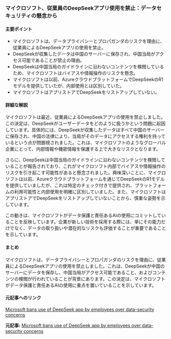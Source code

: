 ### マイクロソフト、従業員のDeepSeekアプリ使用を禁止：データセキュリティの懸念から

#### 主要ポイント
- マイクロソフトは、データプライバシーとプロパガンダのリスクを理由に、従業員によるDeepSeekアプリの使用を禁止。
- DeepSeekが収集したデータは中国のサーバーに保存され、中国当局がアクセス可能であることが禁止の理由。
- DeepSeekは中国当局のガイドラインに沿わないコンテンツを検閲しているため、マイクロソフトはバイアスや情報操作のリスクを懸念。
- マイクロソフトは以前、AzureクラウドプラットフォームでDeepSeekのR1モデルを提供していたが、内部使用とは区別していた。
- マイクロソフトはアプリストアでDeepSeekをリストアップしていない。

#### 詳細な解説

マイクロソフトは最近、従業員によるDeepSeekアプリの使用を禁止しました。この決定は、DeepSeekがユーザーデータをどのように扱うかという問題に起因しています。具体的には、DeepSeekが収集したデータはすべて中国のサーバーに保存され、中国の法律により、当局がそのデータにアクセスする権利を持っているという点が問題視されました。これは、マイクロソフトのようなグローバル企業にとって、内部情報や機密情報を保護する上で大きなリスクとなります。

さらに、DeepSeekは中国当局のガイドラインに沿わないコンテンツを検閲していることが報告されており、これがマイクロソフト内部でバイアスや情報操作のリスクを引き起こす可能性があると懸念されました。興味深いことに、マイクロソフトは以前、Azureクラウドプラットフォームを通じてDeepSeekのR1モデルを提供していましたが、これは特定のチェック付きで提供され、プラットフォームの利用可能性と内部使用を明確に区別していました。また、マイクロソフトはアプリストアでDeepSeekをリストアップしていないことから、慎重な姿勢を示しています。

この動きは、マイクロソフトがデータ保護と責任あるAIの使用にコミットしていることを反映しています。企業が新しい技術を採用する際には、単にその能力だけでなく、データの取り扱いや潜在的なリスクも評価することが重要であることを示しています。

#### まとめ

マイクロソフトは、データプライバシーとプロパガンダのリスクを理由に、従業員によるDeepSeekアプリの使用を禁止しました。これは、DeepSeekが中国のサーバーにデータを保存し、中国当局がアクセス可能であること、およびコンテンツの検閲が行われていることが背景にあります。この決定は、マイクロソフトがデータ保護と責任あるAIの使用に重点を置いていることを示しています。

#### 元記事へのリンク
[Microsoft bans use of DeepSeek app by employees over data-security concerns](リンク先URL)

**元記事:** [Microsoft bans use of DeepSeek app by employees over data-security concerns](https://www.hrkatha.com/news/microsoft-bans-use-of-deepseek-app-by-employees-over-data-security-concerns/)